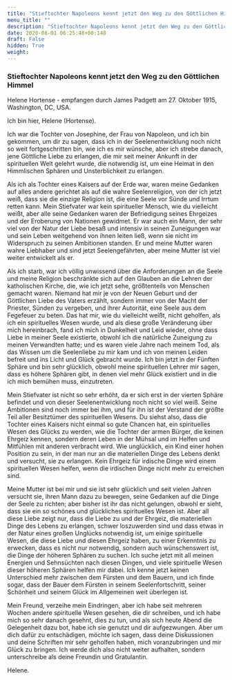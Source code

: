 ```yaml
---
title: "Stieftochter Napoleons kennt jetzt den Weg zu den Göttlichen Himmel"
menu_title: ""
description: "Stieftochter Napoleons kennt jetzt den Weg zu den Göttlichen Himmel"
date: 2020-08-01 06:25:48+00:148
draft: False
hidden: True
weight:
---
```

### Stieftochter Napoleons kennt jetzt den Weg zu den Göttlichen Himmel

Helene Hortense - empfangen durch James Padgett am 27. Oktober 1915, Washington, DC, USA.

Ich bin hier, Helene (Hortense).

Ich war die Tochter von Josephine, der Frau von Napoleon, und ich bin gekommen, um dir zu sagen, dass ich in der Seelenentwicklung noch nicht so weit fortgeschritten bin, wie ich es mir wünsche, aber ich strebe danach, jene Göttliche Liebe zu erlangen, die mir seit meiner Ankunft in der spirituellen Welt gelehrt wurde, die notwendig ist, um eine Heimat in den Himmlischen Sphären und Unsterblichkeit zu erlangen.

Als ich als Tochter eines Kaisers auf der Erde war, waren meine Gedanken auf alles andere gerichtet als auf die wahre Seelenreligion, von der ich jetzt weiß, dass sie die einzige Religion ist, die eine Seele vor Sünde und Irrtum retten kann. Mein Stiefvater war kein spiritueller Mensch, wie du vielleicht weißt, aber alle seine Gedanken waren der Befriedigung seines Ehrgeizes und der Eroberung von Nationen gewidmet. Er war auch ein Mann, der sehr viel von der Natur der Liebe besaß und intensiv in seinen Zuneigungen war und sein Leben weitgehend von ihnen leiten ließ, wenn sie nicht im Widerspruch zu seinen Ambitionen standen. Er und meine Mutter waren wahre Liebhaber und sind jetzt Seelengefährten, aber meine Mutter ist viel weiter entwickelt als er.

Als ich starb, war ich völlig unwissend über die Anforderungen an die Seele und meine Religion beschränkte sich auf den Glauben an die Lehren der katholischen Kirche, die, wie ich jetzt sehe, größtenteils von Menschen gemacht waren. Niemand hat mir je von der Neuen Geburt und der Göttlichen Liebe des Vaters erzählt, sondern immer von der Macht der Priester, Sünden zu vergeben, und ihrer Autorität, eine Seele aus dem Fegefeuer zu beten. Das hat mir, wie du vielleicht weißt, nicht geholfen, als ich ein spirituelles Wesen wurde, und als diese große Veränderung über mich hereinbrach, fand ich mich in Dunkelheit und Leid wieder, ohne dass Liebe in meiner Seele existierte, obwohl ich die natürliche Zuneigung zu meinen Verwandten hatte; und es waren viele Jahre nach meinem Tod, als das Wissen um die Seelenliebe zu mir kam und ich von meinen Leiden befreit und ins Licht und Glück gebracht wurde. Ich bin jetzt in der Fünften Sphäre und bin sehr glücklich, obwohl meine spirituellen Lehrer mir sagen, dass es höhere Sphären gibt, in denen viel mehr Glück existiert und in die ich mich bemühen muss, einzutreten.

Mein Stiefvater ist nicht so sehr erhöht, da er sich erst in der vierten Sphäre befindet und von dieser Seelenentwicklung noch nicht so viel weiß. Seine Ambitionen sind noch immer bei ihm, und für ihn ist der Verstand der größte Teil aller Besitztümer des spirituellen Wesens. Du siehst also, dass die Tochter eines Kaisers nicht einmal so gute Chancen hat, ein spirituelles Wesen des Glücks zu werden, wie die Tochter der armen Bürger, die keinen Ehrgeiz kennen, sondern deren Leben in der Mühsal und im Helfen und Mitfühlen mit anderen verbracht wird. Wie unglücklich, ein Kind einer hohen Position zu sein, in der man nur an die materiellen Dinge des Lebens denkt und versucht, sie zu erlangen. Kein Ehrgeiz für irdische Dinge wird einem spirituellen Wesen helfen, wenn die irdischen Dinge nicht mehr zu erreichen sind.

Meine Mutter ist bei mir und sie ist sehr glücklich und seit vielen Jahren versucht sie, ihren Mann dazu zu bewegen, seine Gedanken auf die Dinge der Seele zu richten; aber bisher ist ihr das nicht gelungen, obwohl er sieht, dass sie ein so schönes und glückliches spirituelles Wesen ist. Aber all diese Liebe zeigt nur, dass die Liebe zu und der Ehrgeiz, die materiellen Dinge des Lebens zu erlangen, schwer loszuwerden sind und dass etwas in der Natur eines großen Unglücks notwendig ist, um einige spirituelle Wesen, die diese Liebe und diesen Ehrgeiz haben, zu einer Erkenntnis zu erwecken, dass es nicht nur notwendig, sondern auch wünschenswert ist, die Dinge der höheren Sphären zu suchen. Ich suche jetzt mit all meinen Energien und Sehnsüchten nach diesen Dingen, und viele spirituelle Wesen dieser höheren Sphären helfen mir dabei. Ich kenne jetzt keinen Unterschied mehr zwischen dem Fürsten und dem Bauern, und ich finde sogar, dass der Bauer dem Fürsten in seinem Seelenfortschritt, seiner Schönheit und seinem Glück im Allgemeinen weit überlegen ist.

Mein Freund, verzeihe mein Eindringen, aber ich habe seit mehreren Wochen andere spirituelle Wesen gesehen, die dir schreiben, und ich habe mich so sehr danach gesehnt, dies zu tun, und als sich heute Abend die Gelegenheit dazu bot, habe ich sie genutzt und dir aufgezwungen. Aber um dich dafür zu entschädigen, möchte ich sagen, dass deine Diskussionen und deine Schriften mir sehr geholfen haben, mich voranzubringen und mir Glück zu bringen. Ich werde dich also nicht weiter aufhalten, sondern unterschreibe als deine Freundin und Gratulantin.

Helene.
